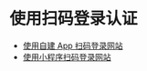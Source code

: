# 使用扫码登录认证

<LastUpdated/>

- [使用自建 App 扫码登录网站](/guides/authentication/qrcode/use-self-build-app/overview/README.md)
- [使用小程序扫码登录网站](/guides/authentication/qrcode/use-wechat-miniprogram/README.md)
